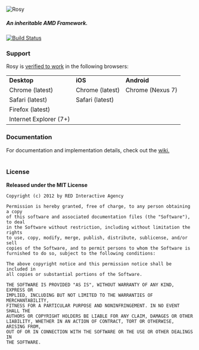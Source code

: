 ![Rosy](http://ff0000.github.com/rosy/rosy.png?)

##### An inheritable AMD Framework.
[![Build Status](https://secure.travis-ci.org/ff0000/rosy.png?branch=master)](http://travis-ci.org/ff0000/rosy)

### Support

Rosy is [verified to work](https://github.com/ff0000/rosy/wiki/Unit-Tests) in the following browsers:

<table>
	<tr>
		<td><strong>Desktop</strong></td>
		<td><strong>iOS</strong></td>
		<td><strong>Android</strong></td>
	</tr>
	<tr>
		<td>Chrome (latest)</td>
		<td>Chrome (latest)</td>
		<td>Chrome (Nexus 7)</td>
	</tr>
	<tr>
		<td>Safari (latest)</td>
		<td>Safari (latest)</td>
		<td></td>
	</tr>
	<tr>
		<td>Firefox (latest)</td>
		<td></td>
		<td></td>
	</tr>
	<tr>
		<td>Internet Explorer (7+)</td>
		<td></td>
		<td></td>
	</tr>
</table>

### Documentation

For documentation and implementation details, check out the [wiki.](https://github.com/ff0000/rosy/wiki)
<br/><br/>

### License

**Released under the MIT License**

	Copyright (c) 2012 by RED Interactive Agency

	Permission is hereby granted, free of charge, to any person obtaining a copy
	of this software and associated documentation files (the "Software"), to deal
	in the Software without restriction, including without limitation the rights
	to use, copy, modify, merge, publish, distribute, sublicense, and/or sell
	copies of the Software, and to permit persons to whom the Software is
	furnished to do so, subject to the following conditions:

	The above copyright notice and this permission notice shall be included in
	all copies or substantial portions of the Software.

	THE SOFTWARE IS PROVIDED "AS IS", WITHOUT WARRANTY OF ANY KIND, EXPRESS OR
	IMPLIED, INCLUDING BUT NOT LIMITED TO THE WARRANTIES OF MERCHANTABILITY,
	FITNESS FOR A PARTICULAR PURPOSE AND NONINFRINGEMENT. IN NO EVENT SHALL THE
	AUTHORS OR COPYRIGHT HOLDERS BE LIABLE FOR ANY CLAIM, DAMAGES OR OTHER
	LIABILITY, WHETHER IN AN ACTION OF CONTRACT, TORT OR OTHERWISE, ARISING FROM,
	OUT OF OR IN CONNECTION WITH THE SOFTWARE OR THE USE OR OTHER DEALINGS IN
	THE SOFTWARE.
